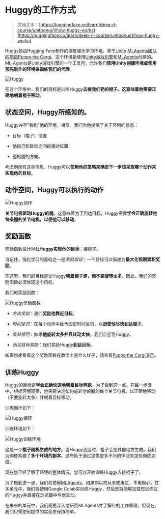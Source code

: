 # Huggy的工作方式

> 原始文本：[https://huggingface.co/learn/deep-rl-course/unitbonus1/how-huggy-works](https://huggingface.co/learn/deep-rl-course/unitbonus1/how-huggy-works)

Huggy是由Hugging Face制作的深度强化学习环境，基于[Unity MLAgents团队的项目Puppo the Corgi](https://blog.unity.com/technology/puppo-the-corgi-cuteness-overload-with-the-unity-ml-agents-toolkit)。这个环境是使用[Unity游戏引擎](https://unity.com/)和[MLAgents](https://github.com/Unity-Technologies/ml-agents)创建的。ML-Agents是Unity游戏引擎的一个工具包，允许我们**使用Unity创建环境或使用预先制作的环境来训练我们的代理**。

![Huggy](../Images/57b557f6c646b773c9c9c0173a5adf4f.png)

在这个环境中，我们的目标是训练Huggy**去接我们扔的棍子。这意味着他需要正确地朝着棍子移动**。

## 状态空间，Huggy所感知的。

Huggy并不“看到”他的环境。相反，我们为他提供了关于环境的信息：

+   目标（棍子）位置

+   他自己和目标之间的相对位置

+   他的腿的方向。

考虑到所有这些信息，Huggy可以**使用他的策略来确定下一步该采取哪个动作来实现他的目标**。

## 动作空间，Huggy可以执行的动作

![Huggy动作](../Images/df930c385e7a4439c314cb4356dc2db4.png)

**关节电机驱动Huggy的腿**。这意味着为了到达目标，Huggy需要**学会正确旋转他每条腿的关节电机，以便他可以移动**。

## 奖励函数

奖励函数设计得**让Huggy实现他的目标**：接棍子。

请记住，强化学习的基础之一是*奖励假设*：一个目标可以描述为**最大化预期累积奖励**。

在这里，我们的目标是让Huggy**朝着棍子走，但不要旋转太多**。因此，我们的奖励函数必须体现这个目标。

我们的奖励函数：

![Huggy奖励函数](../Images/02ce46ce021fe61f090b79e963e5fc0e.png)

+   *方向奖励*：我们**奖励他靠近目标**。

+   *时间惩罚*：在每个动作中给予固定时间惩罚，以**迫使他尽快到达棍子**。

+   *旋转惩罚*：如果**他旋转太多并且转动太快**，我们会惩罚Huggy。

+   *到达目标奖励*：我们奖励Huggy**到达目标**。

如果您想看看这个奖励函数在数学上是什么样子，请查看[Puppo the Corgi演示](https://blog.unity.com/technology/puppo-the-corgi-cuteness-overload-with-the-unity-ml-agents-toolkit)。

## 训练Huggy

Huggy的目标是**学会正确快速地朝着目标奔跑**。为了做到这一点，在每一步骤中，根据环境观察，他需要决定如何旋转他的腿的每个关节电机，以正确地移动（不要旋转太多）并朝着目标移动。

训练循环如下：

![Huggy循环](../Images/0086bd47ee63acbf18ec6dafecaadb0d.png)

训练环境如下：

![Huggy训练环境](../Images/2835c90e4b4250494efe778ec6a42cfd.png)

这是一个**棍子随机生成的地方**。当Huggy到达时，棍子会在其他地方生成。我们为训练构建了**多个环境的副本**。这有助于通过提供更多不同的体验来加快训练速度。

现在您已经了解了环境的整体情况，您可以开始训练Huggy去接棍子了。

为了做到这一点，我们将使用[MLAgents](https://github.com/Unity-Technologies/ml-agents)。如果你以前从未使用过，不用担心。在本单元中，我们将使用Google Colab来训练Huggy，然后您将能够加载您训练过的Huggy并直接在浏览器中与他互动。

在未来的单元中，我们将更深入地研究MLAgents并了解它的工作原理。但现在，我们只需使用提供的实现来保持简单。
